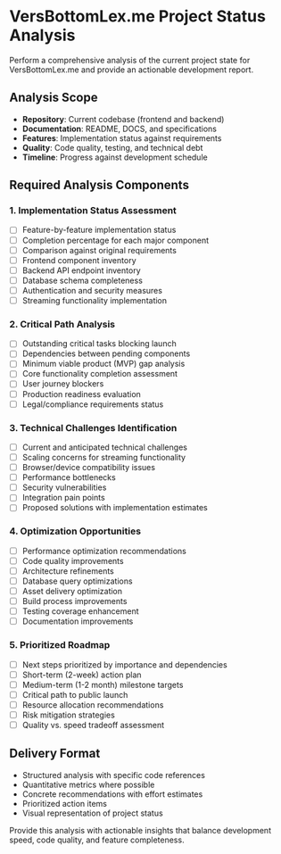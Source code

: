# VersBottomLex.me Project Status Analysis

Perform a comprehensive analysis of the current project state for VersBottomLex.me and provide an actionable development report.

## Analysis Scope
- **Repository**: Current codebase (frontend and backend)
- **Documentation**: README, DOCS, and specifications
- **Features**: Implementation status against requirements
- **Quality**: Code quality, testing, and technical debt
- **Timeline**: Progress against development schedule

## Required Analysis Components

### 1. Implementation Status Assessment
- [ ] Feature-by-feature implementation status
- [ ] Completion percentage for each major component
- [ ] Comparison against original requirements
- [ ] Frontend component inventory
- [ ] Backend API endpoint inventory
- [ ] Database schema completeness
- [ ] Authentication and security measures
- [ ] Streaming functionality implementation

### 2. Critical Path Analysis
- [ ] Outstanding critical tasks blocking launch
- [ ] Dependencies between pending components
- [ ] Minimum viable product (MVP) gap analysis
- [ ] Core functionality completion assessment
- [ ] User journey blockers
- [ ] Production readiness evaluation
- [ ] Legal/compliance requirements status

### 3. Technical Challenges Identification
- [ ] Current and anticipated technical challenges
- [ ] Scaling concerns for streaming functionality
- [ ] Browser/device compatibility issues
- [ ] Performance bottlenecks
- [ ] Security vulnerabilities
- [ ] Integration pain points
- [ ] Proposed solutions with implementation estimates

### 4. Optimization Opportunities
- [ ] Performance optimization recommendations
- [ ] Code quality improvements
- [ ] Architecture refinements
- [ ] Database query optimizations
- [ ] Asset delivery optimization
- [ ] Build process improvements
- [ ] Testing coverage enhancement
- [ ] Documentation improvements

### 5. Prioritized Roadmap
- [ ] Next steps prioritized by importance and dependencies
- [ ] Short-term (2-week) action plan
- [ ] Medium-term (1-2 month) milestone targets
- [ ] Critical path to public launch
- [ ] Resource allocation recommendations
- [ ] Risk mitigation strategies
- [ ] Quality vs. speed tradeoff assessment

## Delivery Format
- Structured analysis with specific code references
- Quantitative metrics where possible
- Concrete recommendations with effort estimates
- Prioritized action items
- Visual representation of project status

Provide this analysis with actionable insights that balance development speed, code quality, and feature completeness.
